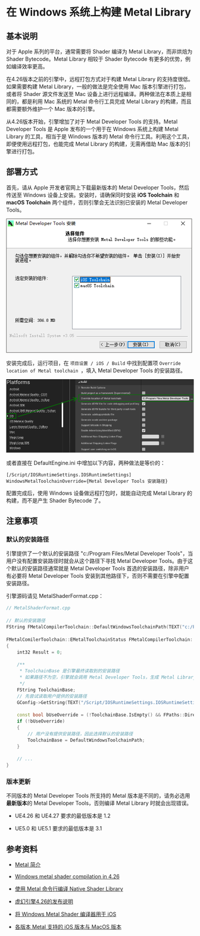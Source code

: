 # 在 Windows 系统上构建 Metal Library


## 基本说明

对于 Apple 系列的平台，通常需要将 Shader 编译为 Metal Library，而非烘焙为 Shader Bytecode。Metal Library 相较于 Shader Bytecode 有更多的优势，例如编译效率更高。

在4.26版本之前的引擎中，远程打包方式对于构建 Metal Library 的支持度很低。如果需要构建 Metal Library，一般的做法是完全使用 Mac 版本引擎进行打包，或者将 Shader 源文件发送至 Mac 设备上进行远程编译。两种做法在本质上是相同的，都是利用 Mac 系统的 Metal 命令行工具完成 Metal Library 的构建，而且都需要额外维护一个 Mac 版本的引擎。

从4.26版本开始，引擎增加了对于 Metal Developer Tools 的支持。Metal Developer Tools 是 Apple 发布的一个用于在 Windows 系统上构建 Metal Library 的工具，相当于是 Windows 版本的 Metal 命令行工具。利用这个工具，即便使用远程打包，也能完成 Metal Library 的构建，无需再借助 Mac 版本的引擎进行打包。


## 部署方式

首先，请从 Apple 开发者官网上下载最新版本的 Metal Developer Tools，然后传送至 Windows 设备上安装。安装时，请确保同时安装 **iOS Toolchain** 和 **macOS Toolchain** 两个组件，否则引擎会无法识别已安装的 Metal Developer Tools。

![](windows_metal_library/install_wizard.png)

安装完成后，运行项目，在 `项目设置 / iOS / Build` 中找到配置项 `Override location of Metal toolchain `，填入 Metal Developer Tools 的安装路径。

![](windows_metal_library/project_settings.png)

或者直接在 DefaultEngine.ini 中增加以下内容，两种做法是等价的：

```
[/Script/IOSRuntimeSettings.IOSRuntimeSettings]
WindowsMetalToolchainOverride={Metal Developer Tools 安装路径}
```

配置完成后，使用 Windows 设备做远程打包时，就能自动完成 Metal Library 的构建，而不是产生 Shader Bytecode 了。


## 注意事项

### 默认的安装路径

引擎提供了一个默认的安装路径 "c:/Program Files/Metal Developer Tools"，当用户没有配置安装路径时就会从这个路径下寻找 Metal Developer Tools。由于这个默认的安装路径通常就是 Metal Developer Tools 首选的安装路径，除非用户有必要将 Metal Developer Tools 安装到其他路径下，否则不需要在引擎中配置安装路径。

引擎源码请见 MetalShaderFormat\.cpp：

```c++
// MetalShaderFormat.cpp

// 默认的安装路径
FString FMetalCompilerToolchain::DefaultWindowsToolchainPath(TEXT("c:/Program Files/Metal Developer Tools"));

FMetalComilerToolchain::EMetalToolchainStatus FMetalCompilerToolchain::DoWindowsSetup()
{
    int32 Result = 0;

    /**
     * ToolchainBase 是引擎最终读取到的安装路径
     * 如果路径不为空，引擎就会调用 Metal Developer Tools，生成 Metal Library，否则就会生成 Shader Bytecode
     */
    FString ToolchainBase;
    // 先尝试读取用户提供的安装路径
    GConfig->GetString(TEXT("/Script/IOSRuntimeSettings.IOSRuntimeSettings"), TEXT("WindowsMetalToolchainOverride"), ToolchainBase, GEngineIni);

    const bool bUseOverride = (!ToolchainBase.IsEmpty() && FPaths::DirectoryExists(ToolchainBase));
    if (!bUseOverride)
    {
        // 用户没有提供安装路径，因此选择默认的安装路径
        ToolchainBase = DefaultWindowsToolchainPath;
    }

    // ...
}
```

### 版本更新

不同版本的 Metal Developer Tools 所支持的 Metal 版本是不同的，请务必选用**最新版本**的 Metal Developer Tools，否则编译 Metal Library 时就会出现错误。

+ UE4\.26 和 UE4\.27 要求的最低版本是 1\.2

+ UE5\.0 和 UE5\.1 要求的最低版本是 3\.1


## 参考资料

+ [Metal 简介](https://developer.apple.com/metal/)

+ [Windows metal shader compilation in 4.26](https://forums.unrealengine.com/t/windows-metal-shader-compilation-in-4-26/155048)

+ [使用 Metal 命令行编译 Native Shader Library](https://developer.apple.com/documentation/metal/libraries/building_a_library_with_metal_s_command-line_tools)

+ [虚幻引擎4.26的发布说明](https://docs.unrealengine.com/en-US/WhatsNew/Builds/ReleaseNotes/4_26/index.html)

+ [将 Windows Metal Shader 编译器用于 iOS](https://docs.unrealengine.com/en-US/SharingAndReleasing/Mobile/iOS/WindowsMetalShader/index.html)

+ [各版本 Metal 支持的 iOS 版本与 MacOS 版本](https://blog.csdn.net/YoungHong1992/article/details/124812131)
